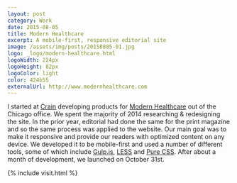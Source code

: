 ```yaml
---
layout: post
category: Work
date: 2015-08-05
title: Modern Healthcare
excerpt: A mobile-first, responsive editorial site
image: /assets/img/posts/20150805-01.jpg
logo: _logo/modern-healthcare.html
logoWidth: 224px
logoHeight: 82px
logoColor: light
color: 424b55
externalUrl: http://www.modernhealthcare.com
---
```


I started at [Crain](http://www.crain.com) developing products for [Modern Healthcare](http://www.modernhealthcare.com) out of the Chicago office. We spent the majority of 2014 researching &amp; redesigning the site. In the prior year, editorial had done the same for the print magazine and so the same process was applied to the website. Our main goal was to make it responsive and provide our readers with optimized content on any device. We developed it to be mobile-first and used a number of different tools, some of which include [Gulp.js](http://gulpjs.com/), [LESS](http://lesscss.org/) and [Pure CSS](http://purecss.io/). After about a month of development, we launched on October 31st.

{% include visit.html %}
